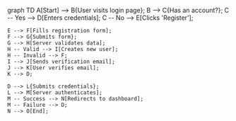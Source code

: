 graph TD
    A[Start] --> B{User visits login page};
    B --> C{Has an account?};
    C -- Yes --> D[Enters credentials];
    C -- No --> E[Clicks 'Register'];
    
    E --> F[Fills registration form];
    F --> G{Submits form};
    G --> H[Server validates data];
    H -- Valid --> I[Creates new user];
    H -- Invalid --> F;
    I --> J[Sends verification email];
    J --> K[User verifies email];
    K --> D;
    
    D --> L{Submits credentials};
    L --> M[Server authenticates];
    M -- Success --> N[Redirects to dashboard];
    M -- Failure --> D;
    N --> O[End];